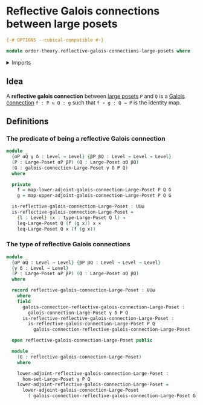 # Reflective Galois connections between large posets

```agda
{-# OPTIONS --cubical-compatible #-}

module order-theory.reflective-galois-connections-large-posets where
```

<details><summary>Imports</summary>

```agda
open import foundation.cartesian-product-types
open import foundation.universe-levels

open import order-theory.galois-connections-large-posets
open import order-theory.large-posets
open import order-theory.order-preserving-maps-large-posets
```

</details>

## Idea

A **reflective galois connection** between
[large posets](order-theory.large-posets.md) `P` and `Q` is a
[Galois connection](order-theory.galois-connections-large-posets.md)
`f : P ⇆ Q : g` such that `f ∘ g : Q → P` is the identity map.

## Definitions

### The predicate of being a reflective Galois connection

```agda
module _
  {αP αQ γ δ : Level → Level} {βP βQ : Level → Level → Level}
  (P : Large-Poset αP βP) (Q : Large-Poset αQ βQ)
  (G : galois-connection-Large-Poset γ δ P Q)
  where

  private
    f = map-lower-adjoint-galois-connection-Large-Poset P Q G
    g = map-upper-adjoint-galois-connection-Large-Poset P Q G

  is-reflective-galois-connection-Large-Poset : UUω
  is-reflective-galois-connection-Large-Poset =
    {l : Level} (x : type-Large-Poset Q l) →
    leq-Large-Poset Q (f (g x)) x ×
    leq-Large-Poset Q x (f (g x))
```

### The type of reflective Galois connections

```agda
module _
  {αP αQ : Level → Level} {βP βQ : Level → Level → Level}
  {γ δ : Level → Level}
  (P : Large-Poset αP βP) (Q : Large-Poset αQ βQ)
  where

  record reflective-galois-connection-Large-Poset : UUω
    where
    field
      galois-connection-reflective-galois-connection-Large-Poset :
        galois-connection-Large-Poset γ δ P Q
      is-reflective-reflective-galois-connection-Large-Poset :
        is-reflective-galois-connection-Large-Poset P Q
          galois-connection-reflective-galois-connection-Large-Poset

  open reflective-galois-connection-Large-Poset public

  module _
    (G : reflective-galois-connection-Large-Poset)
    where

    lower-adjoint-reflective-galois-connection-Large-Poset :
      hom-set-Large-Poset γ P Q
    lower-adjoint-reflective-galois-connection-Large-Poset =
      lower-adjoint-galois-connection-Large-Poset
        ( galois-connection-reflective-galois-connection-Large-Poset G)
```
